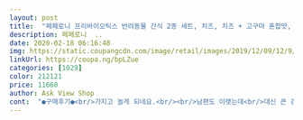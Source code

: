 ```yaml
---
layout: post 
title:  "페페로니 프리바이오틱스 반려동물 간식 2종 세트, 치즈, 치즈 + 고구마 혼합맛, 1세트" 
description: 페페로니  ..
date: 2020-02-18 06:16:48 
img: https://static.coupangcdn.com/image/retail/images/2019/12/09/12/9/113a129b-afa4-443f-8f3e-598e6147add9.jpg 
linkUrl: https://coupa.ng/bpLZue 
categories: [1029] 
color: 212121 
price: 11660 
author: Ask View Shop 
cont:  "●구매후기●<br/>가지고 놀게 되네요.<br/><br/>남편도 이랫는데<br/>대신 큰 강아지가 먹습니다 ㅎㅎ<br/>딱딱하지않아 노령견도 맛나게 먹어요<br/>뜯자마자 치즈 냄새가 고소하게 나네요.<br/><br/>리얼치즈냄새 쥑이네요 굿~~<br/>소고기맛,연어맛 전부다 잘먹어서<br/>소고기보다 연어를 좋아하네요<br/>신기하죠? 이제부터 치즈는 큰강쥐용으로 주고 치즈고구마는 작은강쥐주면 될거같아요<br/>아껴 주고있습니다<br/>안가지고놀던 장난감을 이 간식덕에<br/>어린녀석이 안먹어요<br/>역시나 잘 먹네요<br/>이번에 또 새로운맛 도전!<br/>진짜 간식 이랑 고기 환장하는 녀석인데 ㅎㅎ<br/>출근할때 후딱 뿌리고 도망가기좋아요 ㅎㅎㅎㅎ<br/>치즈고구마는 애들이 좋아해요<br/>치즈는 치즈냄시가 강해서 어? 진짜 치즈다<br/>포장도 깔끔해요<br/>" 
---
```


